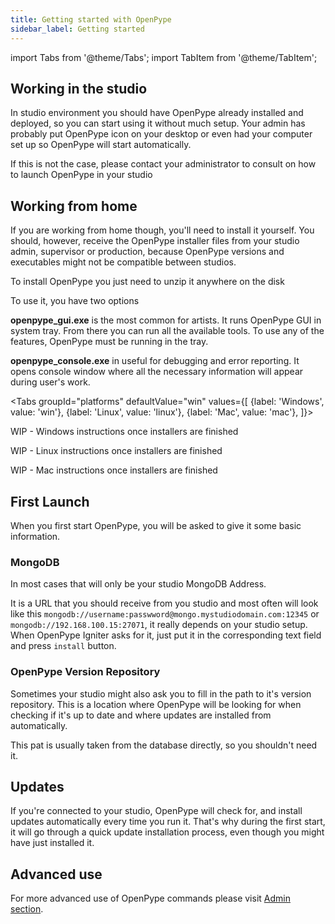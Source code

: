 ```yaml
---
title: Getting started with OpenPype
sidebar_label: Getting started
---
```


import Tabs from '@theme/Tabs';
import TabItem from '@theme/TabItem';


## Working in the studio

In studio environment you should have OpenPype already installed and deployed,  so you can start using it without much setup. Your admin has probably put OpenPype icon on your desktop or even had your computer set up so OpenPype will start automatically.

If this is not the case, please contact your administrator to consult on how to launch OpenPype in your studio

## Working from home

If you are working from home though, you'll need to install it yourself. You should, however, receive the OpenPype installer files from your studio
admin, supervisor or production, because OpenPype versions and executables might not be compatible between studios.  

To install OpenPype you just need to unzip it anywhere on the disk

To use it, you have two options

**openpype_gui.exe** is the most common for artists. It runs OpenPype GUI in system tray. From there you can run all the available tools. To use any of the features, OpenPype must be running in the tray.

**openpype_console.exe** in useful for debugging and error reporting. It opens console window where all the necessary information will appear during user's work. 


<Tabs
  groupId="platforms"
  defaultValue="win"
  values={[
    {label: 'Windows', value: 'win'},
    {label: 'Linux', value: 'linux'},
    {label: 'Mac', value: 'mac'},
  ]}>

<TabItem value="win">

WIP - Windows instructions once installers are finished

</TabItem>
<TabItem value="linux">

WIP - Linux instructions once installers are finished

</TabItem>
<TabItem value="mac">

WIP - Mac instructions once installers are finished

</TabItem>
</Tabs>


## First Launch


When you first start OpenPype, you will be asked to give it some basic information.
### MongoDB

In most cases that will only be your studio MongoDB Address.

It is a URL that you should receive from you studio and most often will look like this `mongodb://username:passwword@mongo.mystudiodomain.com:12345` or  `mongodb://192.168.100.15:27071`, it really depends on your studio setup. When OpenPype Igniter
asks for it, just put it in the corresponding text field and press `install` button.

### OpenPype Version Repository

Sometimes your studio might also ask you to fill in the path to it's version
repository. This is a location where OpenPype will be looking for when checking
if it's up to date and where updates are installed from automatically. 

This pat is usually taken from the database directly, so you shouldn't need it. 


## Updates

If you're connected to your studio, OpenPype will check for, and install updates automatically every time you run it. That's why during the first start, it will go through a quick update installation process, even though you might have just installed it. 


## Advanced use

For more advanced use of OpenPype commands please visit [Admin section](admin_openpype_commands).

